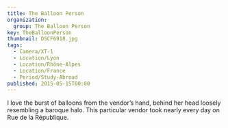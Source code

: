 ```yaml
---
title: The Balloon Person
organization: 
  group: The Balloon Person
key: TheBalloonPerson
thumbnail: DSCF6918.jpg
tags:
  - Camera/XT-1
  - Location/Lyon
  - Location/Rhône-Alpes
  - Location/France
  - Period/Study-Abroad
published: 2015-05-15T00:00
---
```

I love the burst of balloons from the vendor’s hand, behind her head loosely resembling a baroque halo. This particular vendor took nearly every day on Rue de la République.
